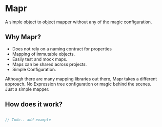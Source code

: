 # Mapr

A simple object to object mapper without any of the magic configuration.

## Why Mapr?

- Does not rely on a naming contract for properties
- Mapping of immutable objects.
- Easily test and mock maps.
- Maps can be shared across projects.
- Simple Configuration.

Although there are many mapping libraries out there, Mapr takes a different approach. 
No Expression tree configuration or magic behind the scenes. Just a simple mapper.

## How does it work?

```cs

// Todo.. add example

```